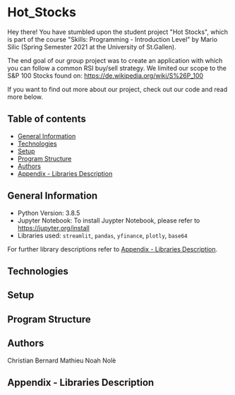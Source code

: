 # Hot_Stocks

Hey there! You have stumbled upon the student project "Hot Stocks", which is part of the course "Skills: Programming - Introduction Level" by Mario Silic (Spring Semester 2021 at the University of St.Gallen).

The end goal of our group project was to create an application with which you can follow a common RSI buy/sell strategy. We limited our scope to the S&P 100 Stocks found on: https://de.wikipedia.org/wiki/S%26P_100

If you want to find out more about our project, check out our code and read more below. 

## Table of contents
- [General Information](#general-information)
- [Technologies](#technologies)
- [Setup](#setup)
- [Program Structure](#program-structure)
- [Authors](#authors)
- [Appendix - Libraries Description](#appendix---libraries-description)


## General Information
- Python Version: 3.8.5
- Jupyter Notebook: To install Juypter Notebook, please refer to https://jupyter.org/install
- Libraries used: `streamlit`, `pandas`, `yfinance`, `plotly`, `base64`

For further library descriptions refer to [Appendix - Libraries Description](#appendix---libraries-description).

## Technologies


## Setup


## Program Structure


## Authors

Christian Bernard Mathieu
Noah Nolè

## Appendix - Libraries Description

